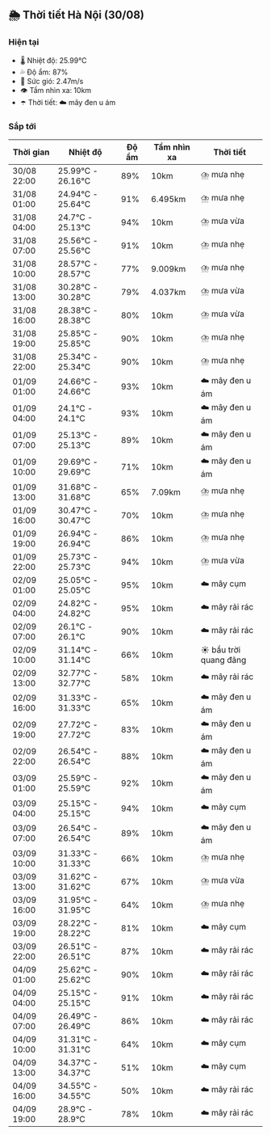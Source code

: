 ## 🌦️ Thời tiết Hà Nội (30/08)

### Hiện tại

- 🌡️ Nhiệt độ: 25.99℃
- 💦 Độ ẩm: 87%
- 💨 Sức gió: 2.47m/s
- 👁️ Tầm nhìn xa: 10km
- ☂️ Thời tiết: ☁️ mây đen u ám

### Sắp tới

| Thời gian | Nhiệt độ | Độ ẩm | Tầm nhìn xa | Thời tiết |
| --- | --- | --- | --- | --- |
| 30/08 22:00 | 25.99℃ - 26.16℃ | 89% | 10km | ⛈️ mưa nhẹ |
| 31/08 01:00 | 24.94℃ - 25.64℃ | 91% | 6.495km | ⛈️ mưa nhẹ |
| 31/08 04:00 | 24.7℃ - 25.13℃ | 94% | 10km | ⛈️ mưa vừa |
| 31/08 07:00 | 25.56℃ - 25.56℃ | 91% | 10km | ⛈️ mưa nhẹ |
| 31/08 10:00 | 28.57℃ - 28.57℃ | 77% | 9.009km | ⛈️ mưa nhẹ |
| 31/08 13:00 | 30.28℃ - 30.28℃ | 79% | 4.037km | ⛈️ mưa vừa |
| 31/08 16:00 | 28.38℃ - 28.38℃ | 80% | 10km | ⛈️ mưa vừa |
| 31/08 19:00 | 25.85℃ - 25.85℃ | 90% | 10km | ⛈️ mưa nhẹ |
| 31/08 22:00 | 25.34℃ - 25.34℃ | 90% | 10km | ⛈️ mưa nhẹ |
| 01/09 01:00 | 24.66℃ - 24.66℃ | 93% | 10km | ☁️ mây đen u ám |
| 01/09 04:00 | 24.1℃ - 24.1℃ | 93% | 10km | ☁️ mây đen u ám |
| 01/09 07:00 | 25.13℃ - 25.13℃ | 89% | 10km | ☁️ mây đen u ám |
| 01/09 10:00 | 29.69℃ - 29.69℃ | 71% | 10km | ☁️ mây đen u ám |
| 01/09 13:00 | 31.68℃ - 31.68℃ | 65% | 7.09km | ⛈️ mưa nhẹ |
| 01/09 16:00 | 30.47℃ - 30.47℃ | 70% | 10km | ⛈️ mưa nhẹ |
| 01/09 19:00 | 26.94℃ - 26.94℃ | 86% | 10km | ⛈️ mưa nhẹ |
| 01/09 22:00 | 25.73℃ - 25.73℃ | 94% | 10km | ⛈️ mưa vừa |
| 02/09 01:00 | 25.05℃ - 25.05℃ | 95% | 10km | ☁️ mây cụm |
| 02/09 04:00 | 24.82℃ - 24.82℃ | 95% | 10km | ☁️ mây rải rác |
| 02/09 07:00 | 26.1℃ - 26.1℃ | 90% | 10km | ☁️ mây rải rác |
| 02/09 10:00 | 31.14℃ - 31.14℃ | 66% | 10km | ☀️ bầu trời quang đãng |
| 02/09 13:00 | 32.77℃ - 32.77℃ | 58% | 10km | ☁️ mây rải rác |
| 02/09 16:00 | 31.33℃ - 31.33℃ | 65% | 10km | ☁️ mây đen u ám |
| 02/09 19:00 | 27.72℃ - 27.72℃ | 83% | 10km | ☁️ mây đen u ám |
| 02/09 22:00 | 26.54℃ - 26.54℃ | 88% | 10km | ☁️ mây đen u ám |
| 03/09 01:00 | 25.59℃ - 25.59℃ | 92% | 10km | ☁️ mây đen u ám |
| 03/09 04:00 | 25.15℃ - 25.15℃ | 94% | 10km | ☁️ mây cụm |
| 03/09 07:00 | 26.54℃ - 26.54℃ | 89% | 10km | ☁️ mây đen u ám |
| 03/09 10:00 | 31.33℃ - 31.33℃ | 66% | 10km | ⛈️ mưa nhẹ |
| 03/09 13:00 | 31.62℃ - 31.62℃ | 67% | 10km | ⛈️ mưa vừa |
| 03/09 16:00 | 31.95℃ - 31.95℃ | 64% | 10km | ⛈️ mưa nhẹ |
| 03/09 19:00 | 28.22℃ - 28.22℃ | 81% | 10km | ☁️ mây cụm |
| 03/09 22:00 | 26.51℃ - 26.51℃ | 87% | 10km | ☁️ mây rải rác |
| 04/09 01:00 | 25.62℃ - 25.62℃ | 90% | 10km | ☁️ mây rải rác |
| 04/09 04:00 | 25.15℃ - 25.15℃ | 91% | 10km | ☁️ mây rải rác |
| 04/09 07:00 | 26.49℃ - 26.49℃ | 86% | 10km | ☁️ mây rải rác |
| 04/09 10:00 | 31.31℃ - 31.31℃ | 64% | 10km | ☁️ mây cụm |
| 04/09 13:00 | 34.37℃ - 34.37℃ | 51% | 10km | ☁️ mây cụm |
| 04/09 16:00 | 34.55℃ - 34.55℃ | 50% | 10km | ☁️ mây rải rác |
| 04/09 19:00 | 28.9℃ - 28.9℃ | 78% | 10km | ☁️ mây rải rác |
